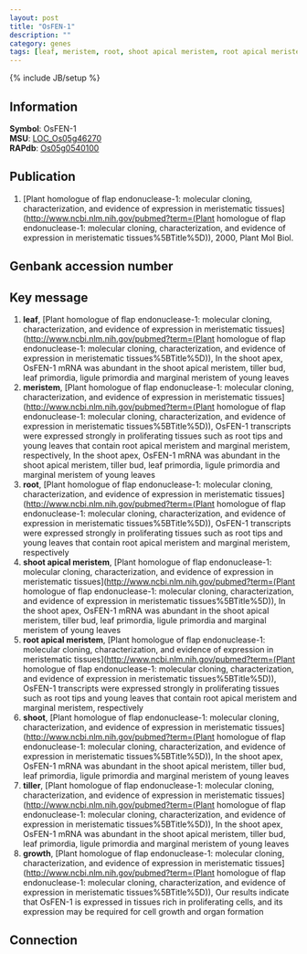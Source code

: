 ```yaml
---
layout: post
title: "OsFEN-1"
description: ""
category: genes
tags: [leaf, meristem, root, shoot apical meristem, root apical meristem, shoot, tiller, growth]
---
```

{% include JB/setup %}

## Information
__Symbol__: OsFEN-1  
__MSU__: [LOC_Os05g46270](http://rice.plantbiology.msu.edu/cgi-bin/ORF_infopage.cgi?orf=LOC_Os05g46270)  
__RAPdb__: [Os05g0540100](http://rapdb.dna.affrc.go.jp/viewer/gbrowse_details/irgsp1?name=Os05g0540100)  

## Publication
1. [Plant homologue of flap endonuclease-1: molecular cloning, characterization, and evidence of expression in meristematic tissues](http://www.ncbi.nlm.nih.gov/pubmed?term=(Plant homologue of flap endonuclease-1: molecular cloning, characterization, and evidence of expression in meristematic tissues%5BTitle%5D)), 2000, Plant Mol Biol.

## Genbank accession number

## Key message
1. __leaf__, [Plant homologue of flap endonuclease-1: molecular cloning, characterization, and evidence of expression in meristematic tissues](http://www.ncbi.nlm.nih.gov/pubmed?term=(Plant homologue of flap endonuclease-1: molecular cloning, characterization, and evidence of expression in meristematic tissues%5BTitle%5D)),  In the shoot apex, OsFEN-1 mRNA was abundant in the shoot apical meristem, tiller bud, leaf primordia, ligule primordia and marginal meristem of young leaves
2. __meristem__, [Plant homologue of flap endonuclease-1: molecular cloning, characterization, and evidence of expression in meristematic tissues](http://www.ncbi.nlm.nih.gov/pubmed?term=(Plant homologue of flap endonuclease-1: molecular cloning, characterization, and evidence of expression in meristematic tissues%5BTitle%5D)),  OsFEN-1 transcripts were expressed strongly in proliferating tissues such as root tips and young leaves that contain root apical meristem and marginal meristem, respectively, In the shoot apex, OsFEN-1 mRNA was abundant in the shoot apical meristem, tiller bud, leaf primordia, ligule primordia and marginal meristem of young leaves
3. __root__, [Plant homologue of flap endonuclease-1: molecular cloning, characterization, and evidence of expression in meristematic tissues](http://www.ncbi.nlm.nih.gov/pubmed?term=(Plant homologue of flap endonuclease-1: molecular cloning, characterization, and evidence of expression in meristematic tissues%5BTitle%5D)),  OsFEN-1 transcripts were expressed strongly in proliferating tissues such as root tips and young leaves that contain root apical meristem and marginal meristem, respectively
4. __shoot apical meristem__, [Plant homologue of flap endonuclease-1: molecular cloning, characterization, and evidence of expression in meristematic tissues](http://www.ncbi.nlm.nih.gov/pubmed?term=(Plant homologue of flap endonuclease-1: molecular cloning, characterization, and evidence of expression in meristematic tissues%5BTitle%5D)),  In the shoot apex, OsFEN-1 mRNA was abundant in the shoot apical meristem, tiller bud, leaf primordia, ligule primordia and marginal meristem of young leaves
5. __root apical meristem__, [Plant homologue of flap endonuclease-1: molecular cloning, characterization, and evidence of expression in meristematic tissues](http://www.ncbi.nlm.nih.gov/pubmed?term=(Plant homologue of flap endonuclease-1: molecular cloning, characterization, and evidence of expression in meristematic tissues%5BTitle%5D)),  OsFEN-1 transcripts were expressed strongly in proliferating tissues such as root tips and young leaves that contain root apical meristem and marginal meristem, respectively
6. __shoot__, [Plant homologue of flap endonuclease-1: molecular cloning, characterization, and evidence of expression in meristematic tissues](http://www.ncbi.nlm.nih.gov/pubmed?term=(Plant homologue of flap endonuclease-1: molecular cloning, characterization, and evidence of expression in meristematic tissues%5BTitle%5D)),  In the shoot apex, OsFEN-1 mRNA was abundant in the shoot apical meristem, tiller bud, leaf primordia, ligule primordia and marginal meristem of young leaves
7. __tiller__, [Plant homologue of flap endonuclease-1: molecular cloning, characterization, and evidence of expression in meristematic tissues](http://www.ncbi.nlm.nih.gov/pubmed?term=(Plant homologue of flap endonuclease-1: molecular cloning, characterization, and evidence of expression in meristematic tissues%5BTitle%5D)),  In the shoot apex, OsFEN-1 mRNA was abundant in the shoot apical meristem, tiller bud, leaf primordia, ligule primordia and marginal meristem of young leaves
8. __growth__, [Plant homologue of flap endonuclease-1: molecular cloning, characterization, and evidence of expression in meristematic tissues](http://www.ncbi.nlm.nih.gov/pubmed?term=(Plant homologue of flap endonuclease-1: molecular cloning, characterization, and evidence of expression in meristematic tissues%5BTitle%5D)),  Our results indicate that OsFEN-1 is expressed in tissues rich in proliferating cells, and its expression may be required for cell growth and organ formation

## Connection


